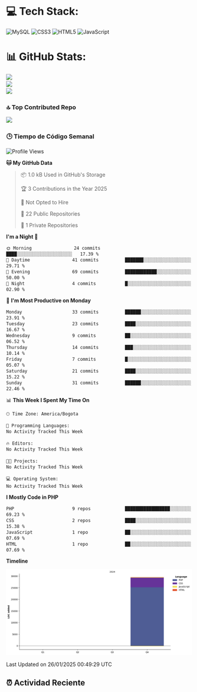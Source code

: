 
# 💻 Tech Stack:
![MySQL](https://img.shields.io/badge/mysql-4479A1.svg?style=plastic&logo=mysql&logoColor=white) ![CSS3](https://img.shields.io/badge/css3-%231572B6.svg?style=plastic&logo=css3&logoColor=white) ![HTML5](https://img.shields.io/badge/html5-%23E34F26.svg?style=plastic&logo=html5&logoColor=white) ![JavaScript](https://img.shields.io/badge/javascript-%23323330.svg?style=plastic&logo=javascript&logoColor=%23F7DF1E)

# 📊 GitHub Stats:
![](https://github-readme-stats.vercel.app/api?username=Psakejs&theme=shadow_blue&hide_border=false&include_all_commits=true&count_private=true)<br/>
![](https://github-readme-streak-stats.herokuapp.com/?user=Psakejs&theme=shadow_blue&hide_border=false)<br/>
![](https://github-readme-stats.vercel.app/api/top-langs/?username=Psakejs&theme=shadow_blue&hide_border=false&include_all_commits=true&count_private=true&layout=compact)

### 🔝 Top Contributed Repo
![](https://github-contributor-stats.vercel.app/api?username=Psakejs&limit=5&theme=shadow_blue&combine_all_yearly_contributions=true)


### 🕒 Tiempo de Código Semanal
<!--START_SECTION:waka-->
![Profile Views](http://img.shields.io/badge/Profile%20Views-3-blue)

**🐱 My GitHub Data** 

> 📦 1.0 kB Used in GitHub's Storage 
 > 
> 🏆 3 Contributions in the Year 2025
 > 
> 🚫 Not Opted to Hire
 > 
> 📜 22 Public Repositories 
 > 
> 🔑 1 Private Repositories 
 > 
**I'm a Night 🦉** 

```text
🌞 Morning                24 commits          ████░░░░░░░░░░░░░░░░░░░░░   17.39 % 
🌆 Daytime                41 commits          ███████░░░░░░░░░░░░░░░░░░   29.71 % 
🌃 Evening                69 commits          ████████████░░░░░░░░░░░░░   50.00 % 
🌙 Night                  4 commits           █░░░░░░░░░░░░░░░░░░░░░░░░   02.90 % 
```
📅 **I'm Most Productive on Monday** 

```text
Monday                   33 commits          ██████░░░░░░░░░░░░░░░░░░░   23.91 % 
Tuesday                  23 commits          ████░░░░░░░░░░░░░░░░░░░░░   16.67 % 
Wednesday                9 commits           ██░░░░░░░░░░░░░░░░░░░░░░░   06.52 % 
Thursday                 14 commits          ███░░░░░░░░░░░░░░░░░░░░░░   10.14 % 
Friday                   7 commits           █░░░░░░░░░░░░░░░░░░░░░░░░   05.07 % 
Saturday                 21 commits          ████░░░░░░░░░░░░░░░░░░░░░   15.22 % 
Sunday                   31 commits          ██████░░░░░░░░░░░░░░░░░░░   22.46 % 
```


📊 **This Week I Spent My Time On** 

```text
🕑︎ Time Zone: America/Bogota

💬 Programming Languages: 
No Activity Tracked This Week

🔥 Editors: 
No Activity Tracked This Week

🐱‍💻 Projects: 
No Activity Tracked This Week

💻 Operating System: 
No Activity Tracked This Week
```

**I Mostly Code in PHP** 

```text
PHP                      9 repos             █████████████████░░░░░░░░   69.23 % 
CSS                      2 repos             ████░░░░░░░░░░░░░░░░░░░░░   15.38 % 
JavaScript               1 repo              ██░░░░░░░░░░░░░░░░░░░░░░░   07.69 % 
HTML                     1 repo              ██░░░░░░░░░░░░░░░░░░░░░░░   07.69 % 
```



**Timeline**

![Lines of Code chart](https://raw.githubusercontent.com/Psakejs/Psakejs/main/assets/bar_graph.png)


 Last Updated on 26/01/2025 00:49:29 UTC
<!--END_SECTION:waka-->































































































































































































































































































































































































































































































































































































































































































































































































































































































































































































































































































































































































































































































































































































































































































































































































































































































































































































































































































































































































































































































































































































































































































































































































































































































































































































































































































































































































































































































































































































































































































































































































































































































































































































































































































































## ⏰ Actividad Reciente


